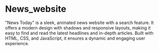 # News_website
"News Today" is a sleek, animated news website with a search feature. It offers a modern design with shadows and responsive layouts, making it easy to find and read the latest headlines and in-depth articles. Built with HTML, CSS, and JavaScript, it ensures a dynamic and engaging user experience.
